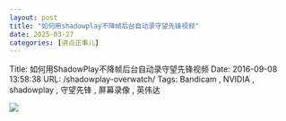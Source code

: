```yaml
---
layout: post
title: "如何用shadowplay不降帧后台自动录守望先锋视频"
date: 2025-03-27
categories: [讲点正事儿]
---
```


Title: 如何用ShadowPlay不降帧后台自动录守望先锋视频
Date: 2016-09-08 13:58:38
URL: /shadowplay-overwatch/
Tags: Bandicam , NVIDIA , shadowplay , 守望先锋 , 屏幕录像 , 英伟达

![](http://img.weimao.me/2019-05-21-025956.png)